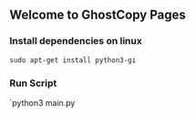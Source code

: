 ## Welcome to GhostCopy Pages
### Install dependencies on linux
`sudo apt-get install python3-gi`

### Run Script
`python3 main.py
